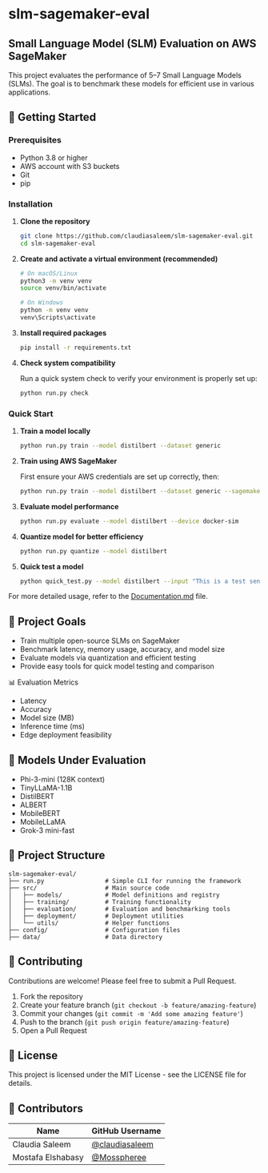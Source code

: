 # slm-sagemaker-eval
## Small Language Model (SLM) Evaluation on AWS SageMaker

This project evaluates the performance of 5–7 Small Language Models (SLMs). The goal is to benchmark these models for efficient use in various applications.

## 🚀 Getting Started

### Prerequisites

- Python 3.8 or higher
- AWS account with S3 buckets
- Git
- pip

### Installation

1. **Clone the repository**

   ```bash
   git clone https://github.com/claudiasaleem/slm-sagemaker-eval.git
   cd slm-sagemaker-eval
   ```

2. **Create and activate a virtual environment (recommended)**

   ```bash
   # On macOS/Linux
   python3 -m venv venv
   source venv/bin/activate
   
   # On Windows
   python -m venv venv
   venv\Scripts\activate
   ```

3. **Install required packages**

   ```bash
   pip install -r requirements.txt
   ```

4. **Check system compatibility**

   Run a quick system check to verify your environment is properly set up:

   ```bash
   python run.py check
   ```

### Quick Start

1. **Train a model locally**

   ```bash
   python run.py train --model distilbert --dataset generic
   ```

2. **Train using AWS SageMaker**

   First ensure your AWS credentials are set up correctly, then:

   ```bash
   python run.py train --model distilbert --dataset generic --sagemaker
   ```

3. **Evaluate model performance**

   ```bash
   python run.py evaluate --model distilbert --device docker-sim
   ```

4. **Quantize model for better efficiency**

   ```bash
   python run.py quantize --model distilbert
   ```

5. **Quick test a model**

   ```bash
   python quick_test.py --model distilbert --input "This is a test sentence."
   ```

For more detailed usage, refer to the [Documentation.md](Documentation.md) file.

## 📌 Project Goals

- Train multiple open-source SLMs on SageMaker
- Benchmark latency, memory usage, accuracy, and model size
- Evaluate models via quantization and efficient testing
- Provide easy tools for quick model testing and comparison

📊 Evaluation Metrics
  - Latency
  - Accuracy
  - Model size (MB)
  - Inference time (ms)
  - Edge deployment feasibility

## 🧠 Models Under Evaluation
  - Phi-3-mini (128K context)
  - TinyLLaMA-1.1B
  - DistilBERT
  - ALBERT
  - MobileBERT
  - MobileLLaMA
  - Grok-3 mini-fast

## 📁 Project Structure

```
slm-sagemaker-eval/
├── run.py                 # Simple CLI for running the framework
├── src/                   # Main source code
│   ├── models/            # Model definitions and registry
│   ├── training/          # Training functionality
│   ├── evaluation/        # Evaluation and benchmarking tools
│   ├── deployment/        # Deployment utilities
│   └── utils/             # Helper functions
├── config/                # Configuration files
├── data/                  # Data directory
```

## 🤝 Contributing

Contributions are welcome! Please feel free to submit a Pull Request.

1. Fork the repository
2. Create your feature branch (`git checkout -b feature/amazing-feature`)
3. Commit your changes (`git commit -m 'Add some amazing feature'`)
4. Push to the branch (`git push origin feature/amazing-feature`)
5. Open a Pull Request

## 📄 License

This project is licensed under the MIT License - see the LICENSE file for details.

## 👥 Contributors

| Name             | GitHub Username       | 
|------------------|------------------------|
| Claudia Saleem   | [@claudiasaleem](https://github.com/claudiasaleem) 
| Mostafa Elshabasy | [@Mosspheree](https://github.com/Mosspheree)       
       



